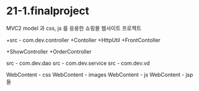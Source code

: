 # 21-1.finalproject
MVC2 model 과 css, js 를 응용한 쇼핑몰 웹사이트 프로젝트

+src - com.dev.controller
  +Contoller
  +HttpUtil
  +FrontContoller 
  
  +ShowController
  +OrderController

src - com.dev.dao
src - com.dev.service
src - com.dev.vd

WebContent - css
WebContent - images
WebContent - js
WebContent - jsp들 
